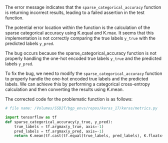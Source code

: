The error message indicates that the `sparse_categorical_accuracy` function is returning incorrect results, leading to a failed assertion in the test function.

The potential error location within the function is the calculation of the sparse categorical accuracy using K.equal and K.max. It seems that this implementation is not correctly comparing the true labels `y_true` with the predicted labels `y_pred`.

The bug occurs because the sparse_categorical_accuracy function is not properly handling the one-hot encoded true labels `y_true` and the predicted labels `y_pred`.

To fix the bug, we need to modify the `sparse_categorical_accuracy` function to properly handle the one-hot encoded true labels and the predicted labels. We can achieve this by performing a categorical cross-entropy calculation and then converting the results using K.mean.

The corrected code for the problematic function is as follows:

```python
# file name: /Volumes/SSD2T/bgp_envs/repos/keras_17/keras/metrics.py

import tensorflow as tf
def sparse_categorical_accuracy(y_true, y_pred):
    true_labels = tf.argmax(y_true, axis=-1)
    pred_labels = tf.argmax(y_pred, axis=-1)
    return K.mean(tf.cast(tf.equal(true_labels, pred_labels), K.floatx()), axis=-1)
```